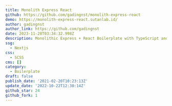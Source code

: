 ```yaml
---
title: Monolith Express React
github: https://github.com/gadingnst/monolith-express-react
demo: https://monolith-express-react.sutanlab.id/
author: gadingnst
author_link: https://github.com/gadingnst
date: 2023-11-28T03:34:32.998Z
description: Monolithic Express + React Boilerplate with TypeScript and Vercel ❤
ssg:
  - Nextjs
css:
  - SCSS
cms: []
category:
  - Boilerplate
draft: false
publish_date: '2021-02-20T10:23:13Z'
update_date: '2022-10-22T12:30:14Z'
github_star: 24
github_fork: 1
---
```

